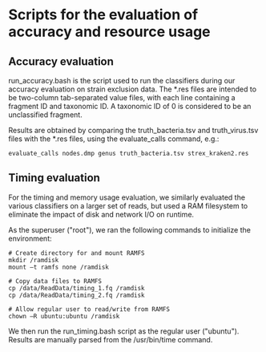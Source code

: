 # Scripts for the evaluation of accuracy and resource usage

## Accuracy evaluation

run\_accuracy.bash is the script used to run the classifiers during
our accuracy evaluation on strain exclusion data.  The \*.res files
are intended to be two-column tab-separated value files, with each
line containing a fragment ID and taxonomic ID.  A taxonomic ID of
0 is considered to be an unclassified fragment.

Results are obtained by comparing the truth\_bacteria.tsv and
truth\_virus.tsv files with the \*.res files, using the
evaluate\_calls command, e.g.:

    evaluate_calls nodes.dmp genus truth_bacteria.tsv strex_kraken2.res

## Timing evaluation

For the timing and memory usage evaluation, we similarly evaluated
the various classifiers on a larger set of reads, but used a RAM
filesystem to eliminate the impact of disk and network I/O on runtime.

As the superuser ("root"), we ran the following commands to
initialize the environment:

    # Create directory for and mount RAMFS
    mkdir /ramdisk
    mount –t ramfs none /ramdisk

    # Copy data files to RAMFS
    cp /data/ReadData/timing_1.fq /ramdisk
    cp /data/ReadData/timing_2.fq /ramdisk

    # Allow regular user to read/write from RAMFS
    chown –R ubuntu:ubuntu /ramdisk

We then run the run\_timing.bash script as the regular user ("ubuntu").
Results are manually parsed from the /usr/bin/time command.
